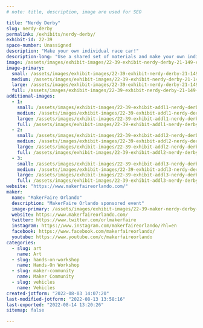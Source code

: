 ```yaml
---
# note: title, description, image are used for SEO

title: "Nerdy Derby"
slug: nerdy-derby
permalink: /exhibits/nerdy-derby/
exhibit-id: 22-39
space-number: Unassigned
description: "Make your own individual race car!"
description-long: "Use a shared set of materials and make your own individual race car. You can them race it against two other cars!"
image: /assets/images/exhibit-images/22-39-exhibit-nerdy-derby-21-149-exhibit-nerdy-derby-44146489990-e297d06ac1-c-large-large.jpg
image-primary: 
  small: /assets/images/exhibit-images/22-39-exhibit-nerdy-derby-21-149-exhibit-nerdy-derby-44146489990-e297d06ac1-c-large-small.jpg
  medium: /assets/images/exhibit-images/22-39-exhibit-nerdy-derby-21-149-exhibit-nerdy-derby-44146489990-e297d06ac1-c-large-medium.jpg
  large: /assets/images/exhibit-images/22-39-exhibit-nerdy-derby-21-149-exhibit-nerdy-derby-44146489990-e297d06ac1-c-large-large.jpg
  full: /assets/images/exhibit-images/22-39-exhibit-nerdy-derby-21-149-exhibit-nerdy-derby-44146489990-e297d06ac1-c-large-full.jpg
additional-images: 
  - 1:
    small: /assets/images/exhibit-images/22-39-exhibit-addl1-nerdy-derby-49107570566-d46807f4b3-c-small.jpg
    medium: /assets/images/exhibit-images/22-39-exhibit-addl1-nerdy-derby-49107570566-d46807f4b3-c-medium.jpg
    large: /assets/images/exhibit-images/22-39-exhibit-addl1-nerdy-derby-49107570566-d46807f4b3-c-large.jpg
    full: /assets/images/exhibit-images/22-39-exhibit-addl1-nerdy-derby-49107570566-d46807f4b3-c-full.jpg
  - 2:
    small: /assets/images/exhibit-images/22-39-exhibit-addl2-nerdy-derby-51702236312-eda0192a34-c-small.jpg
    medium: /assets/images/exhibit-images/22-39-exhibit-addl2-nerdy-derby-51702236312-eda0192a34-c-medium.jpg
    large: /assets/images/exhibit-images/22-39-exhibit-addl2-nerdy-derby-51702236312-eda0192a34-c-large.jpg
    full: /assets/images/exhibit-images/22-39-exhibit-addl2-nerdy-derby-51702236312-eda0192a34-c-full.jpg
  - 3:
    small: /assets/images/exhibit-images/22-39-exhibit-addl3-nerdy-derby-51702237012-c9ee9f37c8-c-small.jpg
    medium: /assets/images/exhibit-images/22-39-exhibit-addl3-nerdy-derby-51702237012-c9ee9f37c8-c-medium.jpg
    large: /assets/images/exhibit-images/22-39-exhibit-addl3-nerdy-derby-51702237012-c9ee9f37c8-c-large.jpg
    full: /assets/images/exhibit-images/22-39-exhibit-addl3-nerdy-derby-51702237012-c9ee9f37c8-c-full.jpg
website: "https://www.makerfaireorlando.com/"
maker: 
  name: "MakerFaire Orlando"
  description: "MakerFaire Orlando sponsored event"
  image-primary: /assets/images/exhibit-images/22-39-maker-nerdy-derby-21-142-maker-learn-to-solder-download-medium-medium.png
  website: https://www.makerfaireorlando.com/
  twitter: https://www.twitter.com/orlmakerfaire
  instagram: https://www.instagram.com/makerfaireorlando/?hl=en
  facebook: https://www.facebook.com/makerfaireorlando/
  youtube: https://www.youtube.com/c/makerfaireorlando
categories: 
  - slug: art
    name: Art
  - slug: hands-on-workshop
    name: Hands-On Workshop
  - slug: maker-community
    name: Maker Community
  - slug: vehicles
    name: Vehicles
created-jotform: "2022-08-03 14:07:20"
last-modified-jotform: "2022-08-13 13:58:16"
last-exported: "2022-08-14 13:20:26"
sitemap: false

---
```

